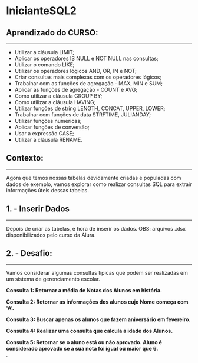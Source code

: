 # InicianteSQL2

## Aprendizado do CURSO:
---------------------
- Utilizar a cláusula LIMIT;<br/>
- Aplicar os operadores IS NULL e NOT NULL nas consultas;<br/>
- Utilizar o comando LIKE;<br/>
- Utilizar os operadores lógicos AND, OR, IN e NOT;<br/>
- Criar consultas mais complexas com os operadores lógicos;<br/>
- Trabalhar com as funções de agregação - MAX, MIN e SUM;<br/>
- Aplicar as funções de agregação - COUNT e AVG;<br/>
- Como utilizar a cláusula GROUP BY;<br/>
- Como utilizar a cláusula HAVING;<br/>
- Utilizar funções de string LENGTH, CONCAT, UPPER, LOWER;<br/>
- Trabalhar com funções de data STRFTIME, JULIANDAY;<br/>
- Utilizar funções numéricas;<br/>
- Aplicar funções de conversão;<br/>
- Usar a expressão CASE;<br/>
- Utilizar a cláusula RENAME.<br/>

## Contexto:
---------------------
Agora que temos nossas tabelas devidamente criadas e populadas com dados de exemplo, vamos explorar como realizar consultas SQL para extrair informações úteis dessas tabelas.

## 1. - Inserir Dados
---------------------
Depois de criar as tabelas, é hora de inserir os dados.
OBS: arquivos .xlsx disponibilizados pelo curso da Alura.

## 2. - Desafio:
---------------------
Vamos considerar algumas consultas típicas que podem ser realizadas em um sistema de gerenciamento escolar.

**Consulta 1: Retornar a média de Notas dos Alunos em história.**

**Consulta 2: Retornar as informações dos alunos cujo Nome começa com 'A'.**

**Consulta 3: Buscar apenas os alunos que fazem aniversário em fevereiro.**

**Consulta 4: Realizar uma consulta que calcula a idade dos Alunos.**

**Consulta 5: Retornar se o aluno está ou não aprovado. Aluno é considerado aprovado se a sua nota foi igual ou maior que 6.** <br/>
.

